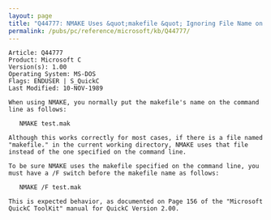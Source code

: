 ```yaml
---
layout: page
title: "Q44777: NMAKE Uses &quot;makefile &quot; Ignoring File Name on Command Line"
permalink: /pubs/pc/reference/microsoft/kb/Q44777/
---
```


	Article: Q44777
	Product: Microsoft C
	Version(s): 1.00
	Operating System: MS-DOS
	Flags: ENDUSER | S_QuickC
	Last Modified: 10-NOV-1989
	
	When using NMAKE, you normally put the makefile's name on the command
	line as follows:
	
	   NMAKE test.mak
	
	Although this works correctly for most cases, if there is a file named
	"makefile." in the current working directory, NMAKE uses that file
	instead of the one specified on the command line.
	
	To be sure NMAKE uses the makefile specified on the command line, you
	must have a /F switch before the makefile name as follows:
	
	   NMAKE /F test.mak
	
	This is expected behavior, as documented on Page 156 of the "Microsoft
	QuickC ToolKit" manual for QuickC Version 2.00.
